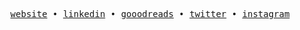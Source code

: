 <p align="center">
  <samp>
    <a href="https://www.filipevirtuoso.com.br">website</a> •
    <a href="https://www.linkedin.com/in/filipevirtuoso/">linkedin</a> •
    <a href="https://www.goodreads.com/filipevirtuoso ">gooodreads</a> • 
    <a href="https://www.x.com/filipevirtuoso">twitter</a> •
    <a href="https://www.instragram.com/filipe.virtuoso">instagram</a>
  </samp>
</p>  
